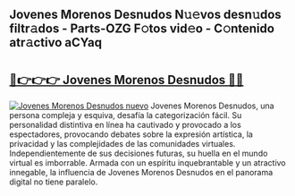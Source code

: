## Jovenes Morenos Desnudos N𝚞𝚎vos desn𝚞dos filtr𝚊dos - Parts-OZG F𝚘tos vid𝚎o - C𝚘ntenido atr𝚊ctivo aCYaq

# <h2><a href="http://mb1he7.tromn.icu/?c=Jovenes+Morenos+Desnudos">🔗👉👉👉 Jovenes Morenos Desnudos 🔗🔗</a></h2>

[![Jovenes Morenos Desnudos nuevo](https://i.imgur.com/pEAQMta.gif)](http://mb1he7.tromn.icu/?c=Jovenes+Morenos+Desnudos)
Jovenes Morenos Desnudos, una persona compleja y esquiva, desafía la categorización fácil. Su personalidad distintiva en línea ha cautivado y provocado a los espectadores, provocando debates sobre la expresión artística, la privacidad y las complejidades de las comunidades virtuales. Independientemente de sus decisiones futuras, su huella en el mundo virtual es imborrable. Armada con un espíritu inquebrantable y un atractivo innegable, la influencia de Jovenes Morenos Desnudos en el panorama digital no tiene paralelo.
